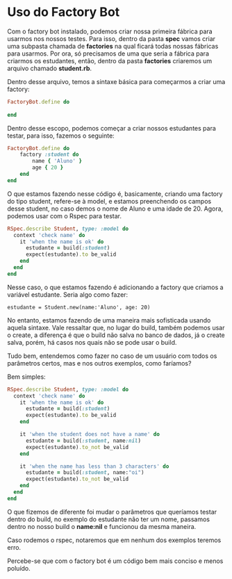 # Uso do Factory Bot

Com o factory bot instalado, podemos criar nossa primeira fábrica para usarmos nos nossos testes. Para isso, dentro da pasta **spec** vamos criar uma subpasta chamada de **factories** na qual ficará todas nossas fábricas para usarmos. Por ora, só precisamos de uma que seria a fábrica para criarmos os estudantes, então, dentro da pasta **factories** criaremos um arquivo chamado **student.rb**.

Dentro desse arquivo, temos a sintaxe básica para começarmos a criar uma factory:

```ruby
FactoryBot.define do 
    
end
```

Dentro desse escopo, podemos começar a criar nossos estudantes para testar, para isso, fazemos o seguinte:

```ruby
FactoryBot.define do 
    factory :student do 
        name { 'Aluno' }
        age { 20 }
    end
end
```

O que estamos fazendo nesse código é, basicamente, criando uma factory do tipo student, refere-se à model, e estamos preenchendo os campos desse student, no caso demos o nome de Aluno e uma idade de 20. Agora, podemos usar com o Rspec para testar.

```ruby
RSpec.describe Student, type: :model do
  context 'check name' do 
    it 'when the name is ok' do
      estudante = build(:student)
      expect(estudante).to be_valid
    end
  end
end
```

Nesse caso, o que estamos fazendo é adicionando a factory que criamos a variável estudante. Seria algo como fazer:

`estudante = Student.new(name:'Aluno', age: 20)`

No entanto, estamos fazendo de uma maneira mais sofisticada usando aquela sintaxe. Vale ressaltar que, no lugar do build, também podemos usar o create, a diferença é que o build não salva no banco de dados, já o create salva, porém, há casos nos quais não se pode usar o build.

Tudo bem, entendemos como fazer no caso de um usuário com todos os parâmetros certos, mas e nos outros exemplos, como faríamos?

Bem simples:

```ruby
RSpec.describe Student, type: :model do
  context 'check name' do 
    it 'when the name is ok' do
      estudante = build(:student)
      expect(estudante).to be_valid
    end

    it 'when the student does not have a name' do
      estudante = build(:student, name:nil)
      expect(estudante).to_not be_valid
    end

    it 'when the name has less than 3 characters' do
      estudante = build(:student, name:"oi")
      expect(estudante).to_not be_valid
    end
  end
end
```

O que fizemos de diferente foi mudar o parâmetros que queríamos testar dentro do build, no exemplo do estudante não ter um nome, passamos dentro no nosso build o **name:nil** e funcionou da mesma maneira.

Caso rodemos o rspec, notaremos que em nenhum dos exemplos teremos erro.

Percebe-se que com o factory bot é um código bem mais conciso e menos poluído.